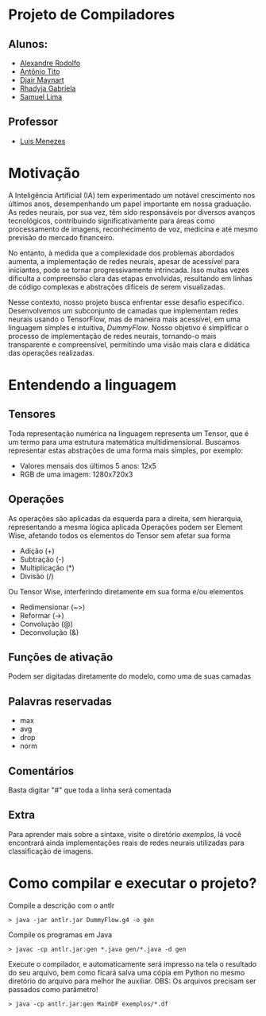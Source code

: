 # Projeto de Compiladores
## Alunos:
 - [Alexandre Rodolfo](https://github.com/AlexandreRodolfo)
 - [Antônio Tito](https://github.com/Tito-Jr)
 - [Djair Maynart](https://github.com/DjairMaynart)
 - [Rhadyja Gabriela](https://github.com/rhadyja)
 - [Samuel Lima](https://github.com/Samuk4Lima)
## Professor
 - [Luis Menezes](https://github.com/lcsm-ecomp)

# Motivação
A Inteligência Artificial (IA) tem experimentado um notável crescimento nos últimos anos, desempenhando um papel importante em nossa graduação. As redes neurais, por sua vez, têm sido responsáveis por diversos avanços tecnológicos, contribuindo significativamente para áreas como processamento de imagens, reconhecimento de voz, medicina e até mesmo previsão do mercado financeiro.

No entanto, à medida que a complexidade dos problemas abordados aumenta, a implementação de redes neurais, apesar de acessível para iniciantes, pode se tornar progressivamente intrincada. Isso muitas vezes dificulta a compreensão clara das etapas envolvidas, resultando em linhas de código complexas e abstrações difíceis de serem visualizadas.

Nesse contexto, nosso projeto busca enfrentar esse desafio específico. Desenvolvemos um subconjunto de camadas que implementam redes neurais usando o TensorFlow, mas de maneira mais acessível, em uma linguagem simples e intuitiva, *DummyFlow*. Nosso objetivo é simplificar o processo de implementação de redes neurais, tornando-o mais transparente e compreensível, permitindo uma visão mais clara e didática das operações realizadas.

# Entendendo a linguagem
## Tensores
Toda representação numérica na linguagem representa um Tensor, que é um termo para uma estrutura matemática multidimensional. Buscamos representar estas abstrações de uma forma mais simples, por exemplo:
- Valores mensais dos últimos 5 anos: 12x5
- RGB de uma imagem: 1280x720x3
## Operações
As operações são aplicadas da esquerda para a direita, sem hierarquia, representando a mesma lógica aplicada 
Operações podem ser Element Wise, afetando todos os elementos do Tensor sem afetar sua forma
- Adição (+)
- Subtração (-)
- Multiplicação (*)
- Divisão (/)

Ou Tensor Wise, interferindo diretamente em sua forma e/ou elementos
- Redimensionar (~>)
- Reformar (->)
- Convolução (@)
- Deconvolução (&)
## Funções de ativação
Podem ser digitadas diretamente do modelo, como uma de suas camadas
## Palavras reservadas
- max
- avg
- drop
- norm
## Comentários
Basta digitar "#" que toda a linha será comentada
## Extra
Para aprender mais sobre a sintaxe, visite o diretório *exemplos*, lá você encontrará ainda implementações reais de redes neurais utilizadas para classificação de imagens.

# Como compilar e executar o projeto?
Compile a descrição com o antlr
```
> java -jar antlr.jar DummyFlow.g4 -o gen
```
Compile os programas em Java
```
> javac -cp antlr.jar:gen *.java gen/*.java -d gen
```
Execute o compilador, e automaticamente será impresso na tela o resultado do seu arquivo, bem como ficará salva uma cópia em Python no mesmo diretório do arquivo para melhor lhe auxiliar. OBS: Os arquivos precisam ser passados como parâmetro!
```
> java -cp antlr.jar:gen MainDF exemplos/*.df
```
